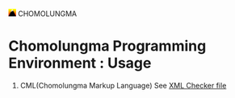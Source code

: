 <img src="document/image/icon.svg" width="15px" /> CHOMOLUNGMA

# Chomolungma Programming Environment : Usage
1. CML(Chomolungma Markup Language)
See [XML Checker file](document/xc/cml.xc.py)

